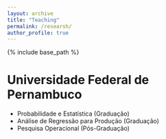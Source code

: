 ```yaml
---
layout: archive
title: "Teaching"
permalink: /researsh/
author_profile: true
---
```


{% include base_path %}

Universidade Federal de Pernambuco
======

-  Probabilidade e Estatística (Graduação)
-  Análise de Regressão para Produção (Graduação)
-  Pesquisa Operacional (Pós-Graduação)

